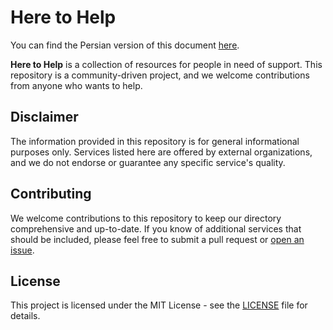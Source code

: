 # Here to Help

You can find the Persian version of this document [here](README-fa.md).

**Here to Help** is a collection of resources for people in need of support. This repository is a community-driven project, and we welcome contributions from anyone who wants to help.

## Disclaimer

The information provided in this repository is for general informational purposes only. Services listed here are offered by external organizations, and we do not endorse or guarantee any specific service's quality.

## Contributing

We welcome contributions to this repository to keep our directory comprehensive and up-to-date. If you know of additional services that should be included, please feel free to submit a pull request or [open an issue](https://github.com/iranian-github/here-to-help/issues).

## License

This project is licensed under the MIT License - see the [LICENSE](LICENSE.md) file for details.
